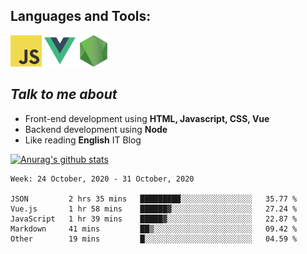 ## **Languages and Tools:**      
<code><img height="50" src="https://raw.githubusercontent.com/github/explore/80688e429a7d4ef2fca1e82350fe8e3517d3494d/topics/javascript/javascript.png"></code>
<code><img height="50"  src="https://raw.githubusercontent.com/github/explore/80688e429a7d4ef2fca1e82350fe8e3517d3494d/topics/vue/vue.png"></code>
<code><img height="50"  src="https://raw.githubusercontent.com/github/explore/80688e429a7d4ef2fca1e82350fe8e3517d3494d/topics/nodejs/nodejs.png"></code>

## *Talk to me about*
- Front-end development using **HTML, Javascript, CSS, Vue**
- Backend development using **Node**
- Like reading **English** IT Blog    

[![Anurag's github stats](https://github-readme-stats.vercel.app/api?username=qdi5)](https://github.com/anuraghazra/github-readme-stats)    

<!--START_SECTION:waka-->
```text
Week: 24 October, 2020 - 31 October, 2020

JSON         2 hrs 35 mins   █████████░░░░░░░░░░░░░░░░   35.77 % 
Vue.js       1 hr 58 mins    ██████▓░░░░░░░░░░░░░░░░░░   27.24 % 
JavaScript   1 hr 39 mins    █████▓░░░░░░░░░░░░░░░░░░░   22.87 % 
Markdown     41 mins         ██▒░░░░░░░░░░░░░░░░░░░░░░   09.42 % 
Other        19 mins         █░░░░░░░░░░░░░░░░░░░░░░░░   04.59 % 
```
<!--END_SECTION:waka-->
